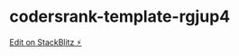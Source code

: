 # codersrank-template-rgjup4

[Edit on StackBlitz ⚡️](https://stackblitz.com/edit/codersrank-template-rgjup4)